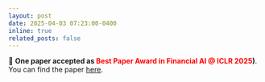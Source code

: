 ```yaml
---
layout: post
date: 2025-04-03 07:23:00-0400
inline: true
related_posts: false
---
```


:star2: **One paper accepted as <span style="color: red; font-weight: bold;">Best Paper Award in Financial AI @ ICLR 2025</span>)**. You can find the paper [here](https://arxiv.org/abs/2502.01506).
